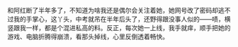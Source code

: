 和阿红断了半年多了，不知道为啥我还是偶尔会关注着她，她网号改了密码却逃不过我的手掌心，这丫头，中考就吊在半年后头了，还野得跟没事人似的——啧，横竖跟我一样，都是个混进私高的料。反正，每次她一上线，我手就痒，顺手把她的游戏、电脑折腾得崩溃，看那头掉线，心里反倒透着畅快。